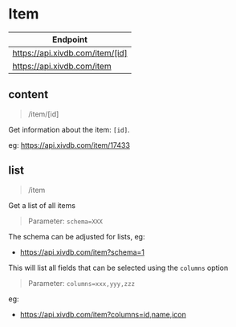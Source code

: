 # Item

|Endpoint|
|---|
|https://api.xivdb.com/item/[id]|
|https://api.xivdb.com/item|

## content

> /item/[id]

Get information about the item: `[id]`.

eg: https://api.xivdb.com/item/17433

## list

> /item

Get a list of all items

> Parameter: `schema=XXX`

The schema can be adjusted for lists, eg:

- https://api.xivdb.com/item?schema=1

This will list all fields that can be selected using the `columns` option

> Parameter: `columns=xxx,yyy,zzz`

eg: 

- https://api.xivdb.com/item?columns=id,name,icon

